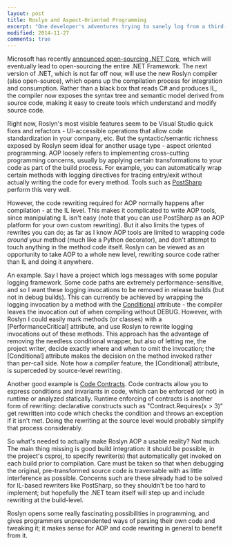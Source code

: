 ```yaml
---
layout: post
title: Roslyn and Aspect-Oriented Programming
excerpt: "One developer's adventures trying to sanely log from a third-party .NET library"
modified: 2014-11-27
comments: true
---
```


Microsoft has recently [announced open-sourcing .NET Core](http://blogs.msdn.com/b/dotnet/archive/2014/11/12/net-core-is-open-source.aspx),
which will eventually lead to open-sourcing the entire .NET Framework. The next version of .NET, which is not far off now, will use the new
Roslyn compiler (also open-source), which opens up the compilation process for integration and consumption. Rather than a black box that
reads C# and produces IL, the compiler now exposes the syntax tree and semantic model derived from source code, making it easy to create
tools which understand and modify source code.

Right now, Roslyn's most visible features seem to be Visual Studio quick fixes and refactors - UI-accessible operations that allow code
standardization in your company, etc. But the syntactic/semantic richness exposed by Roslyn seem ideal for another usage type - aspect
oriented programming. AOP loosely refers to implementing cross-cutting programming concerns, usually by applying certain transformations
to your code as part of the build process. For example, you can automatically wrap certain methods with logging directives for tracing
entry/exit without actually writing the code for every method. Tools such as [PostSharp](http://www.postsharp.net/) perform this very well.

However, the code rewriting required for AOP normally happens after compilation - at the IL level. This makes it complicated to write AOP
tools, since manipulating IL isn't easy (note that you can use PostSharp as an AOP platform for your own custom rewriting). But it also
limits the types of rewrites you can do; as far as I know AOP tools are limited to wrapping code *around* your method (much like a Python
decorator), and don't attempt to touch anything in the method code itself. Roslyn can be viewed as an opportunity to take AOP to a whole
new level, rewriting source code rather than IL and doing it anywhere.

An example. Say I have a project which logs messages with some popular logging framework. Some code paths are extremely
performance-sensitive, and so I want these logging invocations to be removed in release builds (but not in debug builds). This can
currently be achieved by wrapping the logging invocation by a method with the
[Conditional](http://msdn.microsoft.com/en-us/library/system.diagnostics.conditionalattribute%28v=vs.110%29.aspx) attribute - the compiler
leaves the invocation out of when compiling without DEBUG. However, with Roslyn I could easily mark methods (or classes) with a
[PerformanceCritical] attribute, and use Roslyn to rewrite logging invocations out of these methods. This approach has the advantage of
removing the needless conditional wrapper, but also of letting me, the project writer, decide exactly where and when to omit the
invocation; the [Conditional] attribute makes the decision on the method invoked rather than per-call side. Note how a *compiler* feature,
the [Conditional] attribute, is superceded by source-level rewriting.

Another good example is [Code Contracts](http://research.microsoft.com/en-us/projects/contracts/). Code contracts allow you to express
conditions and invariants in code, which can be enforced (or not) in runtime or analyzed statically. Runtime enforcing of contracts is
another form of rewriting: declarative constructs such as "Contract.Requires(x > 3)" get rewritten into code which checks the condition
and throws an exception if it isn't met. Doing the rewriting at the source level would probably simplify that process considerably.

So what's needed to actually make Roslyn AOP a usable reality? Not much. The main thing missing is good build integration: it should be
possible, in the project's csproj, to specify rewriter(s) that automatically get invoked on each build prior to compilation. Care must
be taken so that when debugging the original, pre-transformed source code is traversable with as little interference as possible. Concerns
such are these already had to be solved for IL-based rewriters like PostSharp, so they shouldn't be too hard to implement; but hopefully
the .NET team itself will step up and include rewriting at the build-level.

Roslyn opens some really fascinating possibilities in programming, and gives programmers unprecendented ways of parsing their own code
and tweaking it; it makes sense for AOP and code rewriting in general to benefit from it.

